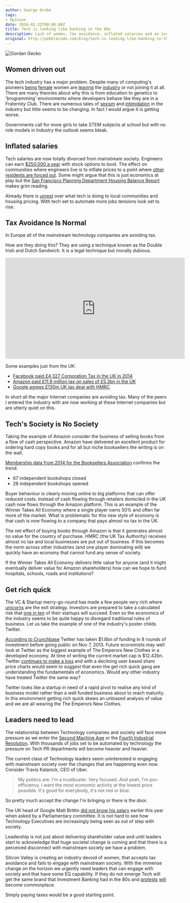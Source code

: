 ```yaml
---
author: George Ornbo
tags:
- Opinion
date: 2016-02-22T00:00:00Z
title: Tech is looking like banking in the 80s
description: Lack of women, tax avoidance, inflated salaries and an increasing disconnect with mainstream society. It is like Gordan Gecko but in a hoodie. 
original: http://pebblecode.com/blog/tech-is-looking-like-banking-in-the-80s/
---
```



![Gordan Gecko](/images/articles/twitter.png)

## Women driven out

The tech industry has a major problem. Despite many of computing's pioneers [being][4] [female][5] women are [leaving][2] the [industry][3] or not joining it at all. There are many theories about why this is from education to genetics to 'brogramming' environments where developers behave like they are in a Fraternity Club. There are numerous tales of [sexism][6] and [intimidation][7] in the industry but little seems to be changing. In fact I would argue it is getting worse. 

Governments call for more girls to take STEM subjects at school but with no role models in Industry the outlook seems bleak. 

## Inflated salaries 

Tech salaries are now totally divorced from mainstream society. Engineers can earn [$250,000 a year][8] with stock options to boot. The effect on communities where engineers live is to inflate prices to a point where [other residents are forced out][9]. Some might argue that this is just economics at play but the [San Francisco Planning Department Housing Balance Report][10] makes grim reading.

Already there is [unrest][21] over what tech is doing to local communities and housing pricing. With tech set to automate more jobs tensions look set to rise. 

## Tax Avoidance Is Normal

In Europe all of the mainstream technology companies are avoiding tax. 

How are they doing this? They are using a technique known as the Double Irish and Dutch Sandwich. It is a legal technique but morally dubious.

<iframe width="560" height="315" src="https://www.youtube.com/embed/EFKGmmm-j5M" frameborder="0" allowfullscreen></iframe>

Some examples just from the UK:

* [Facebook paid £4,327 Corporation Tax in the UK in 2014][1]
* [Amazon paid £11.9 million tax on sales of £5.3bn in the UK][2]
* [Google agrees £130m UK tax deal with HMRC][3]

In short all the major Internet companies are avoiding tax. Many of the peers I entered the industry with are now working at these Internet companies but are utterly quiet on this.

## Tech's Society is No Society

Taking the example of Amazon consider the business of selling books from a flow of cash perspective. Amazon have delivered an excellent product for ordering hard copy books and for all but niche booksellers the writing is on the wall. 

[Membership data from 2014 for the Booksellers Association][14] confirms the trend.

* 67 independent bookshops closed
* 26 independent bookshops opened

Buyer behaviour is clearly moving online to big platforms that can offer reduced costs. Instead of cash flowing through retailers domiciled in the UK cash now flows through the Amazon platform. This is an example of the Winner Takes All Economy where a single player owns 50% and often far more of the market. What is problematic for this new style of economy is that cash is now flowing to a company that pays almost no tax in the UK. 

The net effect of buying books through Amazon is that it generates almost no value for the country of purchase. HMRC (the UK Tax Authority) receives almost no tax and local businesses are put out of business. If this becomes the norm across other industries (and one player dominating will) we quickly have an economy that cannot fund any sense of society.

If the Winner Takes All Economy delivers little value for anyone (and it might eventually deliver value for Amazon shareholders) how can we hope to fund hospitals, schools, roads and institutions? 

## Get rich quick

The VC & Startup merry-go-round has made a few people very rich where [unicorns][15] are the exit strategy. Investors are prepared to take a calculated risk that [one in ten][11] of their startups will succeed. Even so the economics of the industry seems to be quite happy to disregard traditional rules of business. Let us take the example of one of the industry's poster childs Twitter.

[According to Crunchbase][12] Twitter has taken $1.8bn of funding in 8 rounds of investment before going public on Nov 7, 2013. Future economists may well look at Twitter as the biggest example of The Emperors New Clothes in a developed economy. At time of writing the current market cap is $12.42bn. Twitter [continues to make a loss][13] and with a declining user based share price charts would seem to suggest that even the get rich quick gang are understanding the fundamentals of economics. Would any other industry have treated Twitter the same way?

Twitter looks like a startup in need of a rapid pivot to realise any kind of business model rather than a well funded business about to reach maturity. In this environment getting rich quick skews an unbiased analysis of value and we are all wearing the The Emperors New Clothes.

## Leaders need to lead

The relationship between Technology companies and society will face more pressure as we enter the [Second Machine Age][16] or the [Fourth Industrial Revolution][17]. With thousands of jobs set to be automated by technology the pressure on Tech PR departments will become heavier and heavier.

The current class of Technology leaders seem uninterested in engaging with mainstream society over the changes that are happening even now. Consider Travis Kalanick, CEO of Uber.

> My politics are: I'm a trustbuster. Very focused. And yeah, I'm pro-efficiency. I want the most economic activity at the lowest price possible. It's good for everybody, it's not red or blue.

So pretty much accept the change I'm bringing or there is the door.

The UK head of Google Matt Brittin [did not know his salary][18] earlier this year when asked by a Parliamentary committee. It is not hard to see how Technology Executives are increasingly being seen as out of step with society.

Leadership is not just about delivering shareholder value and until leaders start to acknowledge that huge societal change is coming and that there is a perceived disconnect with mainstream society we have a problem.

Silicon Valley is creating an industry devoid of women, that accepts tax avoidance and fails to engage with mainstream society.  With the immense change on the horizon we urgently need leaders that can engage with society and that have some EQ capability. If they do not emerge Tech will get the same brand that Investment Banking had in the 80s and [protests][19] [will][20] become commonplace. 

Simply paying taxes would be a good starting point.  

[1]: http://www.bbc.co.uk/news/business-34504474
[2]: http://www.latimes.com/business/la-fi-women-tech-20150222-story.html
[3]: http://thinkprogress.org/economy/2014/02/13/3287861/women-leaving-stem-jobs/
[4]: https://en.wikipedia.org/wiki/Grace_Hopper
[5]: https://en.wikipedia.org/wiki/Ida_Rhodes
[6]: http://www.aimclearblog.com/2013/01/21/female-online-marketing-speakers-counted-12-evangelists-shred-the-data/
[7]: http://techcrunch.com/2014/03/15/julie-ann-horvath-describes-sexism-and-intimidation-behind-her-github-exit/
[8]: http://www.cnet.com/news/silicon-valley-talent-wars-engineers-come-get-your-250k-salary/
[9]: http://thenextweb.com/insider/2015/07/11/san-francisco-housing-inflated-by-tech-money-is-in-trouble/
[10]: https://issuu.com/sfbiztimes/docs/housingbalance1?e=14781227/14046306
[11]: http://mashable.com/2013/02/04/why-startups-fail/
[12]: https://www.crunchbase.com/organization/twitter
[13]: https://www.google.com/finance?q=NYSE:TWTR&fstype=ii
[14]: http://www.booksellers.org.uk/News-Industry-Info/Latest-News/Membership-Numbers-2014
[15]: http://fortune.com/unicorns/inmobi-30/
[16]: http://www.amazon.co.uk/The-Second-Machine-Age-Technologies/dp/0393239357
[17]: http://www.weforum.org/agenda/2016/01/the-fourth-industrial-revolution-what-it-means-and-how-to-respond
[18]: http://www.theguardian.com/technology/2016/feb/11/google-matt-brittin-salary-public-accounts-committee-tax-deal-grilling
[19]: http://www.telegraph.co.uk/technology/news/10892224/London-at-a-standstill-but-Uber-claims-taxi-strike-victory.html
[20]: https://en.wikipedia.org/wiki/Google_bus_protests
[21]: http://bits.blogs.nytimes.com/2013/12/20/google-bus-vandalized-during-protest/?_r=0
